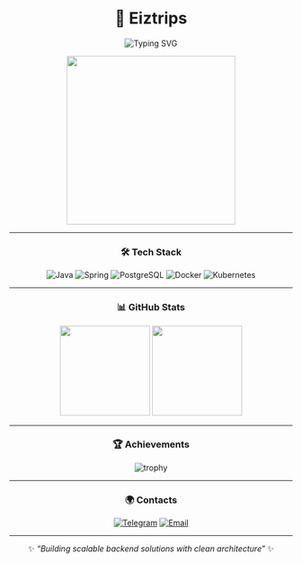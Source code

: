 <div align="center">

# 🚀 Eiztrips  

![Typing SVG](https://readme-typing-svg.herokuapp.com?color=F75C7E&lines=Java+Backend+Developer;Spring+%7C+PostgreSQL+%7C+Docker;Always+learning+new+things)

<img src="https://media.tenor.com/5uCC2ilwcm8AAAAi/arch-i-use-arch-btw.gif" width="300"/>

---

### 🛠️ Tech Stack  

![Java](https://img.shields.io/badge/Java-ED8B00?style=for-the-badge&logo=openjdk&logoColor=white)
![Spring](https://img.shields.io/badge/Spring-6DB33F?style=for-the-badge&logo=spring&logoColor=white)
![PostgreSQL](https://img.shields.io/badge/PostgreSQL-316192?style=for-the-badge&logo=postgresql&logoColor=white)
![Docker](https://img.shields.io/badge/Docker-2496ED?style=for-the-badge&logo=docker&logoColor=white)
![Kubernetes](https://img.shields.io/badge/Kubernetes-326CE5?style=for-the-badge&logo=kubernetes&logoColor=white)

---

### 📊 GitHub Stats  

<img src="https://github-readme-stats.vercel.app/api?username=Eiztrips&show_icons=true&theme=radical&hide_title=true&count_private=true" height="160"/>
<img src="https://github-readme-stats.vercel.app/api/top-langs/?username=Eiztrips&layout=compact&theme=radical" height="160"/>

---

### 🏆 Achievements  

![trophy](https://github-profile-trophy.vercel.app/?username=Eiztrips&theme=radical&no-frame=true&no-bg=true&row=1&column=6)

---

### 🌍 Contacts  

[![Telegram](https://img.shields.io/badge/Telegram-2CA5E0?style=for-the-badge&logo=telegram&logoColor=white)](https://t.me/contact_eiztrips)
[![Email](https://img.shields.io/badge/Email-D14836?style=for-the-badge&logo=gmail&logoColor=white)](mailto:eiztrips.dev@yandex.ru)

---

✨ *“Building scalable backend solutions with clean architecture”* ✨  

</div>
